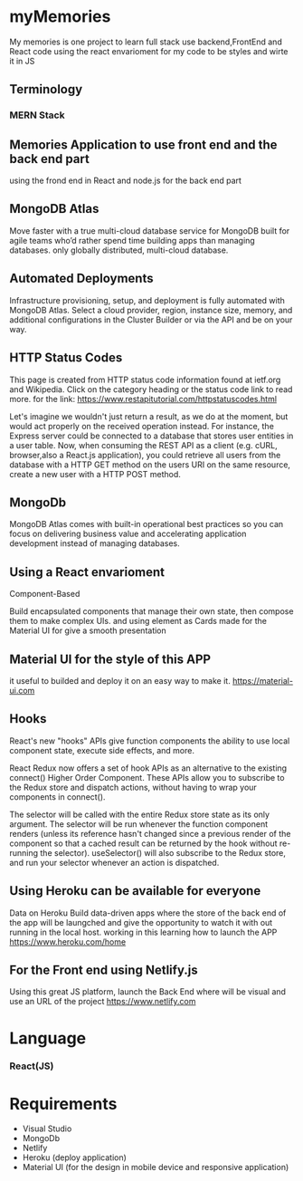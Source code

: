 # myMemories
My memories is one project to learn full stack use backend,FrontEnd and React code using the react envarioment for my code to be styles and wirte it in JS 

## Terminology
### MERN Stack

## Memories Application to use front end and the back end part
using the frond end in React and node.js for the back end part

## MongoDB Atlas
Move faster with a true multi-cloud database service for MongoDB built for agile teams who’d rather spend time building apps than managing databases.
only globally distributed, multi-cloud database.

## Automated Deployments
Infrastructure provisioning, setup, and deployment is fully automated with MongoDB Atlas. Select a cloud provider, region, instance size, memory, and additional configurations in the Cluster Builder or via the API and be on your way.

## HTTP Status Codes
This page is created from HTTP status code information found at ietf.org and Wikipedia. 
Click on the category heading or the status code link to read more.
for the link: https://www.restapitutorial.com/httpstatuscodes.html

Let's imagine we wouldn't just return a result, as we do at the moment, but would act properly on the received operation instead. For instance, the Express server could be connected to a database that stores user entities in a user table. Now, when consuming the REST API as a client (e.g. cURL, browser,also a React.js application), you could retrieve all users from the database with a HTTP GET method on the users URI on the same resource, create a new user with a HTTP POST method.

## MongoDb
MongoDB Atlas comes with built-in operational best practices so you can focus on delivering business value and accelerating application development instead of managing databases.

## Using a React envarioment 

Component-Based

Build encapsulated components that manage their own state, then compose them to make complex UIs.
and using element as Cards made for the Material UI for give a smooth presentation

## Material UI for the style of this APP

it useful to builded and deploy it on an easy way to make it.
https://material-ui.com

## Hooks 

React's new "hooks" APIs give function components the ability to use local component state, execute side effects, and more.

React Redux now offers a set of hook APIs as an alternative to the existing connect() Higher Order Component. These APIs allow you to subscribe to the Redux store and dispatch actions, without having to wrap your components in connect().

 The selector will be called with the entire Redux store state as its only argument. The selector will be run whenever the function component renders (unless its reference hasn't changed since a previous render of the component so that a cached result can be returned by the hook without re-running the selector). useSelector() will also subscribe to the Redux store, and run your selector whenever an action is dispatched.

## Using Heroku can be available for everyone

Data on Heroku
Build data-driven apps where the store of the back end of the app will be laungched and give the opportunity to watch it with out running in the local host. working in this learning how to launch the APP
https://www.heroku.com/home

## For the Front end using Netlify.js
Using this great JS platform, launch the Back End where will be visual and use an URL of the project
https://www.netlify.com

# Language 
### React(JS)

# Requirements
* Visual Studio
* MongoDb
* Netlify
* Heroku (deploy application)
* Material UI (for the design in mobile device and responsive application)
